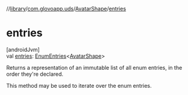 //[library](../../../index.md)/[com.glovoapp.uds](../index.md)/[AvatarShape](index.md)/[entries](entries.md)

# entries

[androidJvm]\
val [entries](entries.md): [EnumEntries](https://kotlinlang.org/api/latest/jvm/stdlib/kotlin.enums/-enum-entries/index.html)&lt;[AvatarShape](index.md)&gt;

Returns a representation of an immutable list of all enum entries, in the order they're declared.

This method may be used to iterate over the enum entries.
